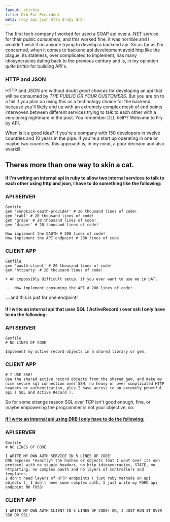 ```yaml
---
layout: stickie
title: Drb For President
meta: ruby api json http druby drb
---
```


The first tech company I worked for used a SOAP api over a .NET service for their *public consumers*, and this worked fine, it was horrible and I wouldn't wish it on anyone trying to develop a backend api. So as far as I'm concerned, when it comes to backend api development avoid http like the plague, its stateless, over complicated to implement, has many idiosyncracies dating back to the previous century and is, in my opionion *quite brittle* for building API's.

### HTTP and JSON
HTTP and JSON are without doubt *great choices* for developing an api that will be consumed by *THE PUBLIC OR YOUR CUSTOMERS*. But you are on to a fail if you plan on using this as a technology choice for the backend, because you'll likely end up with an extremely complex mesh of end points interwoven between different services trying to talk to each other with a versioning nightmare in the post. You remember DLL hell?? Welcome to Fry by API.

When is it a good idea? If you're a company with 150 developers in twelve countries and 10 years in the pipe. If you're a start up operating in one or maybe two countries, this approach is, in my mind, a poor decision and also overkill.

## Theres more than one way to skin a cat.

#### If I'm writing an internal api in ruby to allow two internal services to talk to each other using http and json, I have to do something like the following:

### API SERVER

    Gemfile
    gem 'songkick-oauth-provider' # 20 thousand lines of code!
    gem 'rabl' # 20 thousand lines of code!
    gem 'grape' # 20 thousand lines of code!
    gem 'draper' # 20 thousand lines of code!

    Now implement the OAUTH # 200 lines of code!
    Now implement the API endpoint # 200 lines of code!


### CLIENT APP

    Gemfile
    gem 'oauth-client' # 20 thousand lines of code!
    gem 'httparty' # 20 thousand lines of code!

    + An impossibly difficult setup, if you ever want to use me in UAT.

    ... Now implement consuming the API # 200 lines of code!

... and this is just for one endpoint!

#### If I write an internal api that uses SQL ( ActiveRecord ) over ssh I only have to do the following:

### API SERVER

    Gemfile
    # NO LINES OF CODE

    Implement my active record objects in a shared library or gem.

### CLIENT APP

    # I USE SSH!
    Use the shared active record objects from the shared gem, and make my nice secure sql connection over SSH, no heavy or over complicated HTTP headers or authentication, plus I have access to an exremely powerful api ( SQL and Active Record ).

So for some strange reason SQL over TCP isn't good enough, fine, or maybe empowering the programmer is not your objective, so:

#### [If I write an internal api using DRB I only have to do the following:](https://github.com/stevemartin/api-over-druby)

### API SERVER

    Gemfile
    # NO LINES OF CODE

    I WRITE MY OWN AUTH SERVICE IN 5 LINES OF CODE!
    DRb exposes *exactly* the hashes or objects that I want over its own protocol with no stupid headers, no http idiosyncracies, STATE, no httparting, no complex oauth and no layers of controllers and templates.
    I don't need layers of HTTP endpoints ( just ruby methods on api objects ), I don't need some complex auth, I just write my PORO api endpoint NO FUSS!

### CLIENT APP

    I WRITE MY OWN AUTH CLIENT IN 5 LINES OF CODE! OR, I JUST RUN IT OVER SSH OR SSL!

